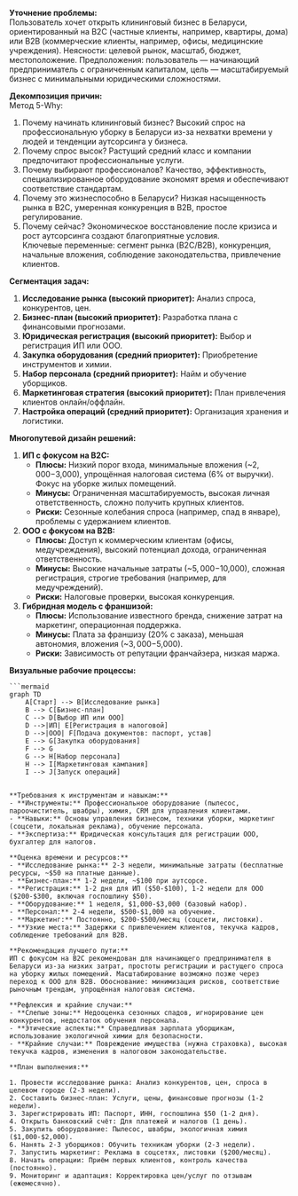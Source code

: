 **Уточнение проблемы:**  
Пользователь хочет открыть клининговый бизнес в Беларуси, ориентированный на B2C (частные клиенты, например, квартиры, дома) или B2B (коммерческие клиенты, например, офисы, медицинские учреждения). Неясности: целевой рынок, масштаб, бюджет, местоположение. Предположения: пользователь — начинающий предприниматель с ограниченным капиталом, цель — масштабируемый бизнес с минимальными юридическими сложностями.

**Декомпозиция причин:**  
Метод 5-Why:  
1. Почему начинать клининговый бизнес? Высокий спрос на профессиональную уборку в Беларуси из-за нехватки времени у людей и тенденции аутсорсинга у бизнеса.  
2. Почему спрос высок? Растущий средний класс и компании предпочитают профессиональные услуги.  
3. Почему выбирают профессионалов? Качество, эффективность, специализированное оборудование экономят время и обеспечивают соответствие стандартам.  
4. Почему это жизнеспособно в Беларуси? Низкая насыщенность рынка в B2C, умеренная конкуренция в B2B, простое регулирование.  
5. Почему сейчас? Экономическое восстановление после кризиса и рост аутсорсинга создают благоприятные условия.  
Ключевые переменные: сегмент рынка (B2C/B2B), конкуренция, начальные вложения, соблюдение законодательства, привлечение клиентов.

**Сегментация задач:**  
1. **Исследование рынка (высокий приоритет):** Анализ спроса, конкурентов, цен.  
2. **Бизнес-план (высокий приоритет):** Разработка плана с финансовыми прогнозами.  
3. **Юридическая регистрация (высокий приоритет):** Выбор и регистрация ИП или ООО.  
4. **Закупка оборудования (средний приоритет):** Приобретение инструментов и химии.  
5. **Набор персонала (средний приоритет):** Найм и обучение уборщиков.  
6. **Маркетинговая стратегия (высокий приоритет):** План привлечения клиентов онлайн/оффлайн.  
7. **Настройка операций (средний приоритет):** Организация хранения и логистики.

**Многопутевой дизайн решений:**  
1. **ИП с фокусом на B2C:**  
   - **Плюсы:** Низкий порог входа, минимальные вложения (~$2,000-$3,000), упрощённая налоговая система (6% от выручки). Фокус на уборке жилых помещений.  
   - **Минусы:** Ограниченная масштабируемость, высокая личная ответственность, сложно получить крупных клиентов.  
   - **Риски:** Сезонные колебания спроса (например, спад в январе), проблемы с удержанием клиентов.  
2. **ООО с фокусом на B2B:**  
   - **Плюсы:** Доступ к коммерческим клиентам (офисы, медучреждения), высокий потенциал дохода, ограниченная ответственность.  
   - **Минусы:** Высокие начальные затраты (~$5,000-$10,000), сложная регистрация, строгие требования (например, для медучреждений).  
   - **Риски:** Налоговые проверки, высокая конкуренция.  
3. **Гибридная модель с франшизой:**  
   - **Плюсы:** Использование известного бренда, снижение затрат на маркетинг, операционная поддержка.  
   - **Минусы:** Плата за франшизу (20% с заказа), меньшая автономия, вложения (~$3,000-$5,000).  
   - **Риски:** Зависимость от репутации франчайзера, низкая маржа.

**Визуальные рабочие процессы:**  
```mermaid
```mermaid
graph TD
    A[Старт] --> B[Исследование рынка]
    B --> C[Бизнес-план]
    C --> D[Выбор ИП или ООО]
    D -->|ИП| E[Регистрация в налоговой]
    D -->|ООО| F[Подача документов: паспорт, устав]
    E --> G[Закупка оборудования]
    F --> G
    G --> H[Набор персонала]
    H --> I[Маркетинговая кампания]
    I --> J[Запуск операций]
```
```

**Требования к инструментам и навыкам:**  
- **Инструменты:** Профессиональное оборудование (пылесос, пароочиститель, швабры), химия, CRM для управления клиентами.  
- **Навыки:** Основы управления бизнесом, техники уборки, маркетинг (соцсети, локальная реклама), обучение персонала.  
- **Экспертиза:** Юридическая консультация для регистрации ООО, бухгалтер для налогов.

**Оценка времени и ресурсов:**  
- **Исследование рынка:** 2-3 недели, минимальные затраты (бесплатные ресурсы, ~$50 на платные данные).  
- **Бизнес-план:** 1-2 недели, ~$100 при аутсорсе.  
- **Регистрация:** 1-2 дня для ИП ($50-$100), 1-2 недели для ООО ($200-$300, включая госпошлину $50).  
- **Оборудование:** 1 неделя, $1,000-$3,000 (базовый набор).  
- **Персонал:** 2-4 недели, $500-$1,000 на обучение.  
- **Маркетинг:** Постоянно, $200-$500/месяц (соцсети, листовки).  
- **Узкие места:** Задержки с привлечением клиентов, текучка кадров, соблюдение требований для B2B.

**Рекомендация лучшего пути:**  
ИП с фокусом на B2C рекомендован для начинающего предпринимателя в Беларуси из-за низких затрат, простоты регистрации и растущего спроса на уборку жилых помещений. Масштабирование возможно позже через переход к ООО для B2B. Обоснование: минимизация рисков, соответствие рыночным трендам, упрощённая налоговая система.

**Рефлексия и крайние случаи:**  
- **Слепые зоны:** Недооценка сезонных спадов, игнорирование цен конкурентов, недостаток обучения персонала.  
- **Этические аспекты:** Справедливая зарплата уборщикам, использование экологичной химии для безопасности.  
- **Крайние случаи:** Повреждение имущества (нужна страховка), высокая текучка кадров, изменения в налоговом законодательстве.

**План выполнения:**  

1. Провести исследование рынка: Анализ конкурентов, цен, спроса в целевом городе (2-3 недели).  
2. Составить бизнес-план: Услуги, цены, финансовые прогнозы (1-2 недели).  
3. Зарегистрировать ИП: Паспорт, ИНН, госпошлина $50 (1-2 дня).  
4. Открыть банковский счёт: Для платежей и налогов (1 день).  
5. Закупить оборудование: Пылесос, швабры, экологичная химия ($1,000-$2,000).  
6. Нанять 2-3 уборщиков: Обучить техникам уборки (2-3 недели).  
7. Запустить маркетинг: Реклама в соцсетях, листовки ($200/месяц).  
8. Начать операции: Приём первых клиентов, контроль качества (постоянно).  
9. Мониторинг и адаптация: Корректировка цен/услуг по отзывам (ежемесячно).  
